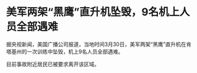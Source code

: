 # 美军两架“黑鹰”直升机坠毁，9名机上人员全部遇难

据央视新闻，美国广播公司报道，当地时间3月30日，美军两架“黑鹰”直升机在肯塔基州的一次训练中坠毁，机上9名人员全部遇难。

目前事故附近居民已被要求离开该区域。

